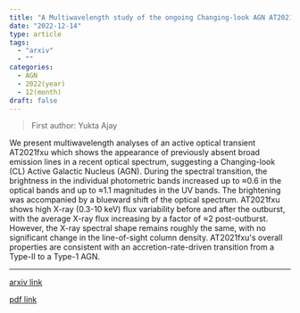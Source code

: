 ```yaml
---
title: "A Multiwavelength study of the ongoing Changing-look AGN AT2021fxu"
date: "2022-12-14"
type: article
tags:
  - "arxiv"
  - ""
categories:
  - AGN
  - 2022(year)
  - 12(month)
draft: false
---
```


> First author: Yukta Ajay

 We present multiwavelength analyses of an active optical transient AT2021fxu
which shows the appearance of previously absent broad emission lines in a
recent optical spectrum, suggesting a Changing-look (CL) Active Galactic
Nucleus (AGN). During the spectral transition, the brightness in the individual
photometric bands increased up to $\approx$0.6 in the optical bands and up to
$\approx$1.1 magnitudes in the UV bands. The brightening was accompanied by a
blueward shift of the optical spectrum. AT2021fxu shows high X-ray (0.3-10 keV)
flux variability before and after the outburst, with the average X-ray flux
increasing by a factor of $\approx$2 post-outburst. However, the X-ray spectral
shape remains roughly the same, with no significant change in the line-of-sight
column density. AT2021fxu's overall properties are consistent with an
accretion-rate-driven transition from a Type-II to a Type-1 AGN.

---
[arxiv link](http://arxiv.org/abs/2212.07272v1)

[pdf link](http://arxiv.org/pdf/2212.07272v1)